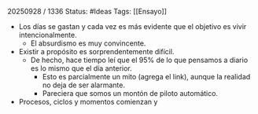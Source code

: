 20250928 / 1336
Status: #Ideas
Tags: [[Ensayo]]

- Los días se gastan y cada vez es más evidente que el objetivo es vivir intencionalmente. 
	- El absurdismo es muy convincente.
- Existir a propósito es sorprendentemente difícil. 
	- De hecho, hace tiempo leí que el 95% de lo que pensamos a diario  es lo mismo que el día anterior.  
		- Esto es parcialmente un mito (agrega el link), aunque  la realidad no deja de ser alarmante. 
		- Pareciera que somos un montón de piloto automático. 
- Procesos, ciclos y momentos comienzan y 